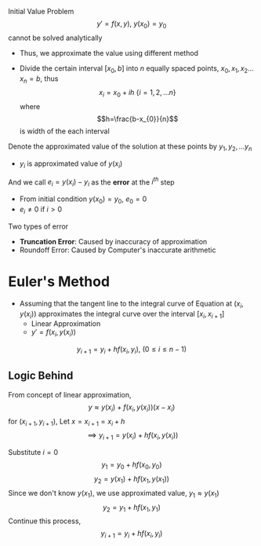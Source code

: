 Initial Value Problem
$$y'=f(x,y)\text{, }y(x_{0})=y_{0}$$
cannot be solved analytically
- Thus, we approximate the value using different method

- Divide the certain interval $[x_{0}, b]$ into $n$ equally spaced points, $x_{0}, x_{1}, x_{2}\dots x_{n}=b$, thus
$$x_{i} = x_{0}+ih \text{  }\{i=1,2,\dots n\}$$
where
$$h=\frac{b-x_{0}}{n}$$
is width of the each interval

Denote the approximated value of the solution at these points by $y_{1},y_{2}, \dots y_{n}$
- $y_{i}$ is approximated value of $y(x_{i})$

And we call $e_{i} = y(x_{i})-y_{i}$ as the **error** at the $i^{th}$ step
- From initial condition $y(x_{0}) = y_{0}$, $e_{0}=0$
- $e_{i}\neq 0$ if $i > 0$

Two types of error
- **Truncation Error**: Caused by inaccuracy of approximation
- Roundoff Error: Caused by Computer's inaccurate arithmetic

# Euler's Method
- Assuming that the tangent line to the integral curve of Equation at $(x_{i}, y(x_{i}))$ approximates the integral curve over the interval $[x_{i}, x_{i+1}]$
	- Linear Approximation
	- $y'=f(x_{i}, y(x_{i}))$

$$y_{i+1} = y_{i}+hf(x_{i}, y_{i}) \text{, }(0\leq i\leq n-1)$$

## Logic Behind
From concept of linear approximation,
$$y\approx y(x_{i})+f(x_{i}, y(x_{i}))(x-x_{i})$$
for $(x_{i+1}, y_{i+1})$, Let $x=x_{i+1} = x_{i}+h$
$$\implies y_{i+1} = y(x_{i})+hf(x_{i}, y(x_{i}))$$

Substitute $i=0$
$$y_{1} = y_{0}+hf(x_{0},y_{0})$$
$$y_{2}=y(x_{1})+hf(x_{1},y(x_{1}))$$
Since we don't know $y(x_{1})$, we use approximated value, $y_{1}\approx y(x_{1})$
$$y_{2}=y_{1}+hf(x_{1},y_{1})$$
Continue this process, 
$$y_{i+1} = y_{i}+hf(x_{i}, y_{i})$$

